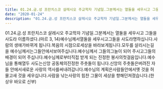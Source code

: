 ```yaml
---
title: 01.24.금.성 프란치스코 살레시오 주교학자 기념일.그분께서는 열둘을 세우시고 그들을 사도라 이름하셨다.(마르 3, 14) 한상우 신부
date: "2020-01-24"
description: "01.24.금.성 프란치스코 살레시오 주교학자 기념일.그분께서는 열둘을 세우시고 그들을 사도라 이름하셨다.(마르 3, 14) 한상우 신부"
---
```


 01.24.금.성 프란치스코 살레시오 주교학자 기념일.그분께서는 열둘을 세우시고 그들을 사도라 이름하셨다.(마르 3, 14)예수님께서열둘을 세우시고그들을 사도라명하십니다.사람의 생애가바뀌게 됩니다.복음의 시점으로세상을 바라보게됩니다.모두를 살리시는길을 예수님께서는그들안에서보여주십니다.예수님께서 그들의그늘이 되어 주시고그들의 배경이 되어 주십니다.예수님께로부터직접 받게 되는 진정한 봉사의첫걸음입니다.예수님을 통해열두 사도는신앙 공동체의진정한 주춧돌이 됩니다.신앙의 주춧돌은버려진 자들 안에서새로운 사랑의 역사를써내려갑니다.예수님의 계획은사람들안에서옛 것을 허물고새 것을 세우십니다.사람을 낚는사랑의 힘찬 그물이 세상을 향해던져졌습니다.(한상우 바오로 신부)